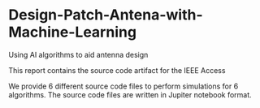 # Design-Patch-Antena-with-Machine-Learning
Using AI algorithms to aid antenna design

This report contains the source code artifact for the IEEE Access

We provide 6 different source code files to perform simulations for 6 algorithms. The source code files are written in Jupiter notebook format.
